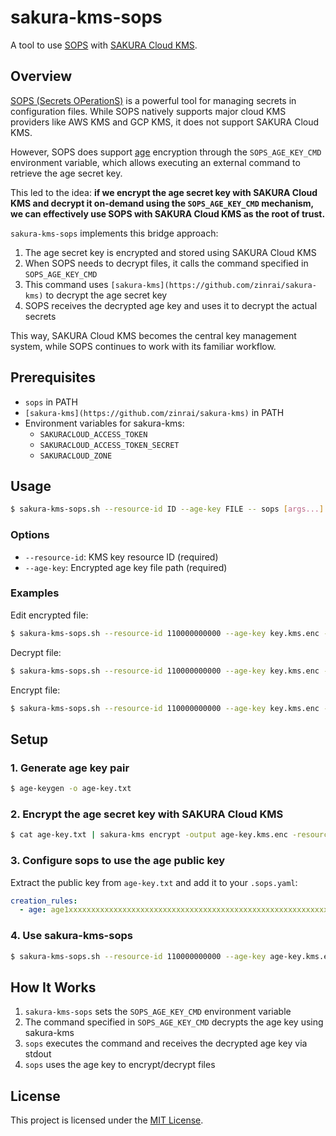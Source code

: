# sakura-kms-sops

A tool to use [SOPS](https://github.com/getsops/sops) with [SAKURA Cloud KMS](https://cloud.sakura.ad.jp/products/kms/).

## Overview

[SOPS (Secrets OPerationS)](https://github.com/getsops/sops) is a powerful tool for managing secrets in configuration files. While SOPS natively supports major cloud KMS providers like AWS KMS and GCP KMS, it does not support SAKURA Cloud KMS.

However, SOPS does support [age](https://github.com/FiloSottile/age) encryption through the `SOPS_AGE_KEY_CMD` environment variable, which allows executing an external command to retrieve the age secret key.

This led to the idea: **if we encrypt the age secret key with SAKURA Cloud KMS and decrypt it on-demand using the `SOPS_AGE_KEY_CMD` mechanism, we can effectively use SOPS with SAKURA Cloud KMS as the root of trust.**

`sakura-kms-sops` implements this bridge approach:

1. The age secret key is encrypted and stored using SAKURA Cloud KMS
2. When SOPS needs to decrypt files, it calls the command specified in `SOPS_AGE_KEY_CMD`
3. This command uses `[sakura-kms](https://github.com/zinrai/sakura-kms)` to decrypt the age secret key
4. SOPS receives the decrypted age key and uses it to decrypt the actual secrets

This way, SAKURA Cloud KMS becomes the central key management system, while SOPS continues to work with its familiar workflow.

## Prerequisites

- `sops` in PATH
- `[sakura-kms](https://github.com/zinrai/sakura-kms)` in PATH
- Environment variables for sakura-kms:
  - `SAKURACLOUD_ACCESS_TOKEN`
  - `SAKURACLOUD_ACCESS_TOKEN_SECRET`
  - `SAKURACLOUD_ZONE`

## Usage

```bash
$ sakura-kms-sops.sh --resource-id ID --age-key FILE -- sops [args...]
```

### Options

- `--resource-id`: KMS key resource ID (required)
- `--age-key`: Encrypted age key file path (required)

### Examples

Edit encrypted file:

```bash
$ sakura-kms-sops.sh --resource-id 110000000000 --age-key key.kms.enc -- sops edit secrets.yaml
```

Decrypt file:

```bash
$ sakura-kms-sops.sh --resource-id 110000000000 --age-key key.kms.enc -- sops -d secrets.yaml
```

Encrypt file:

```bash
$ sakura-kms-sops.sh --resource-id 110000000000 --age-key key.kms.enc -- sops -e plain.yaml > encrypted.yaml
```

## Setup

### 1. Generate age key pair

```bash
$ age-keygen -o age-key.txt
```

### 2. Encrypt the age secret key with SAKURA Cloud KMS

```bash
$ cat age-key.txt | sakura-kms encrypt -output age-key.kms.enc -resource-id 110000000000
```

### 3. Configure sops to use the age public key

Extract the public key from `age-key.txt` and add it to your `.sops.yaml`:

```yaml
creation_rules:
  - age: age1xxxxxxxxxxxxxxxxxxxxxxxxxxxxxxxxxxxxxxxxxxxxxxxxxxxxxxxxxx
```

### 4. Use sakura-kms-sops

```bash
$ sakura-kms-sops.sh --resource-id 110000000000 --age-key age-key.kms.enc -- sops edit secrets.yaml
```

## How It Works

1. `sakura-kms-sops` sets the `SOPS_AGE_KEY_CMD` environment variable
2. The command specified in `SOPS_AGE_KEY_CMD` decrypts the age key using sakura-kms
3. `sops` executes the command and receives the decrypted age key via stdout
4. `sops` uses the age key to encrypt/decrypt files

## License

This project is licensed under the [MIT License](./LICENSE).
